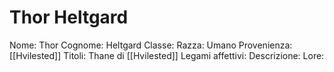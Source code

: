 # Thor Heltgard
Nome: Thor
Cognome: Heltgard
Classe: 
Razza: Umano
Provenienza: [[Hvilested]]
Titoli: Thane di [[Hvilested]]
Legami affettivi: 
Descrizione: 
Lore: